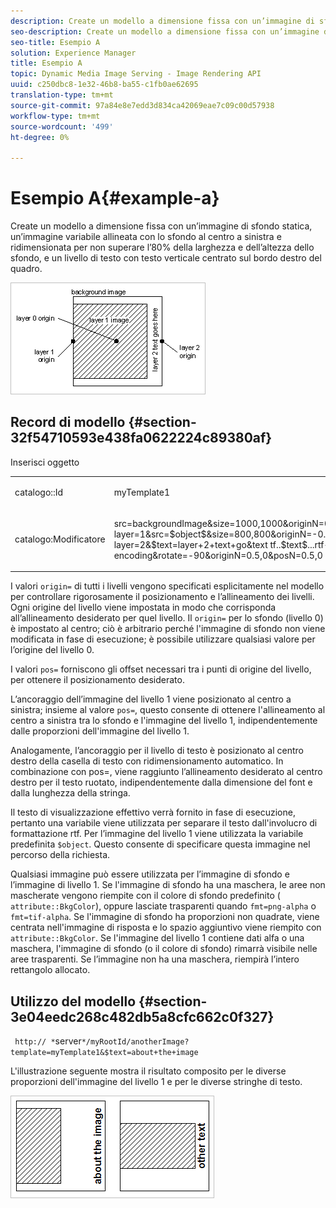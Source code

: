 ```yaml
---
description: Create un modello a dimensione fissa con un’immagine di sfondo statica, un’immagine variabile allineata con lo sfondo al centro a sinistra e ridimensionata per non superare l’80% della larghezza e dell’altezza dello sfondo, e un livello di testo con testo verticale centrato sul bordo destro del quadro.
seo-description: Create un modello a dimensione fissa con un’immagine di sfondo statica, un’immagine variabile allineata con lo sfondo al centro a sinistra e ridimensionata per non superare l’80% della larghezza e dell’altezza dello sfondo, e un livello di testo con testo verticale centrato sul bordo destro del quadro.
seo-title: Esempio A
solution: Experience Manager
title: Esempio A
topic: Dynamic Media Image Serving - Image Rendering API
uuid: c250dbc8-1e32-46b8-ba55-c1fb0ae62695
translation-type: tm+mt
source-git-commit: 97a84e8e7edd3d834ca42069eae7c09c00d57938
workflow-type: tm+mt
source-wordcount: '499'
ht-degree: 0%

---
```



# Esempio A{#example-a}

Create un modello a dimensione fissa con un’immagine di sfondo statica, un’immagine variabile allineata con lo sfondo al centro a sinistra e ridimensionata per non superare l’80% della larghezza e dell’altezza dello sfondo, e un livello di testo con testo verticale centrato sul bordo destro del quadro.

![](assets/examplea.png)

## Record di modello {#section-32f54710593e438fa0622224c89380af}

Inserisci oggetto

<table id="simpletable_97ECA49445634F59B3F1D100412EFC70"> 
 <tr class="strow"> 
  <td class="stentry"> <p> <span class="codeph"> catalogo::Id  </span> </p> </td> 
  <td class="stentry"> <p> <span class="codeph"> myTemplate1  </span> </p> </td> 
 </tr> 
 <tr class="strow"> 
  <td class="stentry"> <p> <span class="codeph"> catalogo:Modificatore  </span> </p> </td> 
  <td class="stentry"> <p> <span class="codeph"> src=backgroundImage&amp;size=1000,1000&amp;originN=0,0&amp; layer=1&amp;src=$object$&amp;size=800,800&amp;originN=-0.5,0&amp;posN=-0.5,0&amp; layer=2&amp;$text=layer+2+text+go&amp;text tf..$text$...rtf-encoding&amp;rotate=-90&amp;originN=0.5,0&amp;posN=0.5,0  </span> </p> </td> 
 </tr> 
</table>

I valori `origin=` di tutti i livelli vengono specificati esplicitamente nel modello per controllare rigorosamente il posizionamento e l’allineamento dei livelli. Ogni origine del livello viene impostata in modo che corrisponda all’allineamento desiderato per quel livello. Il `origin=` per lo sfondo (livello 0) è impostato al centro; ciò è arbitrario perché l&#39;immagine di sfondo non viene modificata in fase di esecuzione; è possibile utilizzare qualsiasi valore per l’origine del livello 0.

I valori `pos=` forniscono gli offset necessari tra i punti di origine del livello, per ottenere il posizionamento desiderato.

L’ancoraggio dell’immagine del livello 1 viene posizionato al centro a sinistra; insieme al valore `pos=`, questo consente di ottenere l&#39;allineamento al centro a sinistra tra lo sfondo e l&#39;immagine del livello 1, indipendentemente dalle proporzioni dell&#39;immagine del livello 1.

Analogamente, l’ancoraggio per il livello di testo è posizionato al centro destro della casella di testo con ridimensionamento automatico. In combinazione con pos=, viene raggiunto l’allineamento desiderato al centro destro per il testo ruotato, indipendentemente dalla dimensione del font e dalla lunghezza della stringa.

Il testo di visualizzazione effettivo verrà fornito in fase di esecuzione, pertanto una variabile viene utilizzata per separare il testo dall&#39;involucro di formattazione rtf. Per l’immagine del livello 1 viene utilizzata la variabile predefinita `$object`. Questo consente di specificare questa immagine nel percorso della richiesta.

Qualsiasi immagine può essere utilizzata per l’immagine di sfondo e l’immagine di livello 1. Se l&#39;immagine di sfondo ha una maschera, le aree non mascherate vengono riempite con il colore di sfondo predefinito ( `attribute::BkgColor`), oppure lasciate trasparenti quando `fmt=png-alpha` o `fmt=tif-alpha`. Se l&#39;immagine di sfondo ha proporzioni non quadrate, viene centrata nell&#39;immagine di risposta e lo spazio aggiuntivo viene riempito con `attribute::BkgColor`. Se l&#39;immagine del livello 1 contiene dati alfa o una maschera, l&#39;immagine di sfondo (o il colore di sfondo) rimarrà visibile nelle aree trasparenti. Se l’immagine non ha una maschera, riempirà l’intero rettangolo allocato.

## Utilizzo del modello {#section-3e04eedc268c482db5a8cfc662c0f327}

` http:// *`server`*/myRootId/anotherImage?template=myTemplate1&$text=about+the+image`

L&#39;illustrazione seguente mostra il risultato composito per le diverse proporzioni dell&#39;immagine del livello 1 e per le diverse stringhe di testo.

![](assets/exampleausing.png)

